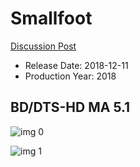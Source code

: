 # Smallfoot

[Discussion Post](https://www.avsforum.com/threads/bass-eq-for-filtered-movies.2995212/post-57241326)

* Release Date: 2018-12-11
* Production Year: 2018

## BD/DTS-HD MA 5.1

![img 0](https://i.imgur.com/DNNKNYY.jpg)

![img 1](https://i.imgur.com/xmFuqKJ.jpg)

